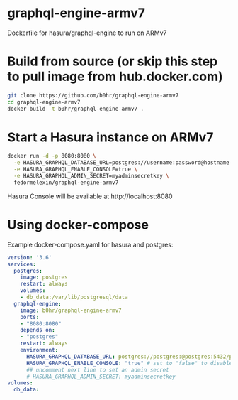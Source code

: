 # graphql-engine-armv7
Dockerfile for hasura/graphql-engine to run on ARMv7

# Build from source (or skip this step to pull image from hub.docker.com)
```bash
git clone https://github.com/b0hr/graphql-engine-armv7
cd graphql-engine-armv7
docker build -t b0hr/graphql-engine-armv7 .
```

# Start a Hasura instance on ARMv7
```bash
docker run -d -p 8080:8080 \
  -e HASURA_GRAPHQL_DATABASE_URL=postgres://username:password@hostname:port/dbname \
  -e HASURA_GRAPHQL_ENABLE_CONSOLE=true \
  -e HASURA_GRAPHQL_ADMIN_SECRET=myadminsecretkey \
  fedormelexin/graphql-engine-armv7
```

Hasura Console will be available at http://localhost:8080

# Using docker-compose
Example docker-compose.yaml for hasura and postgres:
```yaml
version: '3.6'
services:
  postgres:
    image: postgres
    restart: always
    volumes:
    - db_data:/var/lib/postgresql/data
  graphql-engine:
    image: b0hr/graphql-engine-armv7
    ports:
    - "8080:8080"
    depends_on:
    - "postgres"
    restart: always
    environment:
      HASURA_GRAPHQL_DATABASE_URL: postgres://postgres:@postgres:5432/postgres
      HASURA_GRAPHQL_ENABLE_CONSOLE: "true" # set to "false" to disable console
      ## uncomment next line to set an admin secret
      # HASURA_GRAPHQL_ADMIN_SECRET: myadminsecretkey
volumes:
  db_data:
```
